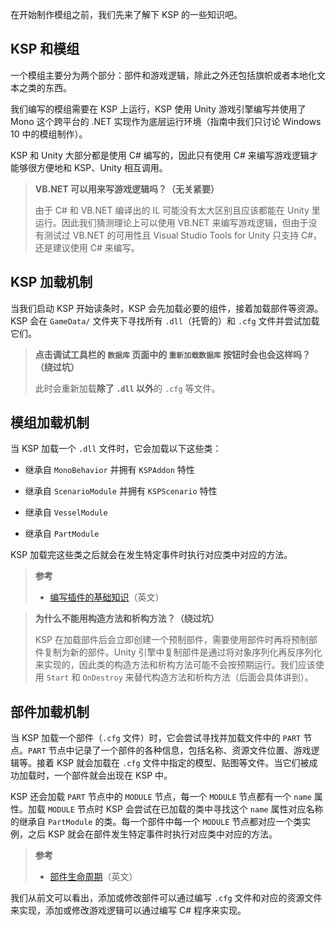 在开始制作模组之前，我们先来了解下 KSP 的一些知识吧。

## KSP 和模组

一个模组主要分为两个部分：部件和游戏逻辑，除此之外还包括旗帜或者本地化文本之类的东西。

我们编写的模组需要在 KSP 上运行，KSP 使用 Unity 游戏引擎编写并使用了 Mono 这个跨平台的 .NET 实现作为底层运行环境（指南中我们只讨论 Windows 10 中的模组制作）。

KSP 和 Unity 大部分都是使用 C# 编写的，因此只有使用 C# 来编写游戏逻辑才能够很方便地和 KSP、Unity 相互调用。

> **VB.NET 可以用来写游戏逻辑吗？（无关紧要）**
>
> 由于 C# 和 VB.NET 编译出的 IL 可能没有太大区别且应该都能在 Unity 里运行。因此我们猜测理论上可以使用 VB.NET 来编写游戏逻辑，但由于没有测试过 VB.NET 的可用性且 Visual Studio Tools for Unity 只支持 C#，还是建议使用 C# 来编写。

## KSP 加载机制

当我们启动 KSP 开始读条时，KSP 会先加载必要的组件，接着加载部件等资源。KSP 会在 `GameData/` 文件夹下寻找所有 `.dll`（托管的）和 `.cfg` 文件并尝试加载它们。

> **点击调试工具栏的 `数据库` 页面中的 `重新加载数据库` 按钮时会也会这样吗？（绕过坑）**
>
> 此时会重新加载**除了 `.dll` 以外**的 `.cfg` 等文件。

## 模组加载机制

当 KSP 加载一个 `.dll` 文件时，它会加载以下这些类：

- 继承自 `MonoBehavior` 并拥有 `KSPAddon` 特性

- 继承自 `ScenarioModule` 并拥有 `KSPScenario` 特性

- 继承自 `VesselModule`

- 继承自 `PartModule`

KSP 加载完这些类之后就会在发生特定事件时执行对应类中对应的方法。

> **参考**
> 
> - [编写插件的基础知识](https://forum.kerbalspaceprogram.com/index.php?/topic/153765-getting-started-the-basics-of-writing-a-plug-in/)（英文）

> **为什么不能用构造方法和析构方法？（绕过坑）**
>
> KSP 在加载部件后会立即创建一个预制部件，需要使用部件时再将预制部件复制为新的部件。Unity 引擎中复制部件是通过将对象序列化再反序列化来实现的，因此类的构造方法和析构方法可能不会按预期运行。我们应该使用 `Start` 和 `OnDestroy` 来替代构造方法和析构方法（后面会具体讲到）。

## 部件加载机制

当 KSP 加载一个部件（`.cfg` 文件）时，它会尝试寻找并加载文件中的 `PART` 节点。`PART` 节点中记录了一个部件的各种信息，包括名称、资源文件位置、游戏逻辑等。接着 KSP 就会加载在 `.cfg` 文件中指定的模型、贴图等文件。当它们被成功加载时，一个部件就会出现在 KSP 中。

KSP 还会加载 `PART` 节点中的 `MODULE` 节点，每一个 `MODULE` 节点都有一个 `name` 属性。加载 `MODULE` 节点时 KSP 会尝试在已加载的类中寻找这个 `name` 属性对应名称的继承自 `PartModule` 的类。每一个部件中每一个 `MODULE` 节点都对应一个类实例，之后 KSP 就会在部件发生特定事件时执行对应类中对应的方法。

> **参考**
> 
> - [部件生命周期](https://forum.kerbalspaceprogram.com/index.php?/topic/145340-the-lifecycle-of-a-part-module-a-primer/)（英文）

我们从前文可以看出，添加或修改部件可以通过编写 `.cfg` 文件和对应的资源文件来实现，添加或修改游戏逻辑可以通过编写 C# 程序来实现。
